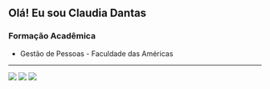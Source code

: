 ## Olá! Eu sou Claudia Dantas  ## 
 
### Formação Acadêmica	
- Gestão de Pessoas - Faculdade das Américas

<hr>

<div>
  <a href="https://www.instagram.com/scarneti/" target="_blank"><img src="https://img.shields.io/badge/-Instagram-%23E4405F?style=for-the-badge&logo=instagram&logoColor=white" target="_blank"></a>
  <a href = "mailto:claudiadejesusdantas@gmail.com"><img src="https://img.shields.io/badge/-Gmail-%23333?style=for-the-badge&logo=gmail&logoColor=white" target="_blank"></a>	 
  <a href="https://www.linkedin.com/in/claudiadejesusdantas" target="_blank"><img src="https://img.shields.io/badge/-LinkedIn-%230077B5?style=for-the-badge&logo=linkedin&logoColor=white" target="_blank"></a> 	
 	 
 	 
</div>
